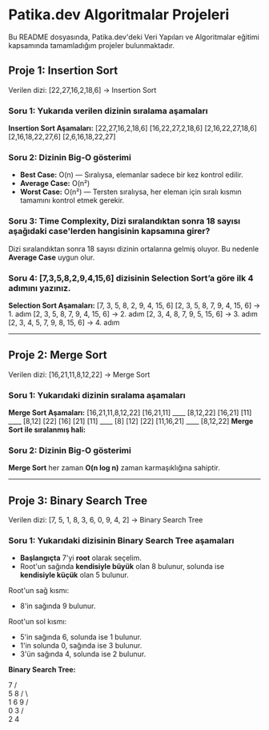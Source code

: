 # Patika.dev Algoritmalar Projeleri

Bu README dosyasında, Patika.dev'deki Veri Yapıları ve Algoritmalar eğitimi kapsamında tamamladığım projeler bulunmaktadır.

## Proje 1: Insertion Sort
Verilen dizi: [22,27,16,2,18,6] -> Insertion Sort

### Soru 1: Yukarıda verilen dizinin sıralama aşamaları

**Insertion Sort Aşamaları:**
[22,27,16,2,18,6]
[16,22,27,2,18,6]
[2,16,22,27,18,6]
[2,16,18,22,27,6]
[2,6,16,18,22,27]

### Soru 2: Dizinin Big-O gösterimi

- **Best Case:** O(n) — Sıralıysa, elemanlar sadece bir kez kontrol edilir.
- **Average Case:** O(n²)
- **Worst Case:** O(n²) — Tersten sıralıysa, her eleman için sıralı kısmın tamamını kontrol etmek gerekir.

### Soru 3: Time Complexity, Dizi sıralandıktan sonra 18 sayısı aşağıdaki case'lerden hangisinin kapsamına girer?

Dizi sıralandıktan sonra 18 sayısı dizinin ortalarına gelmiş oluyor. Bu nedenle **Average Case** uygun olur.

### Soru 4: [7,3,5,8,2,9,4,15,6] dizisinin Selection Sort’a göre ilk 4 adımını yazınız.

**Selection Sort Aşamaları:**
[7, 3, 5, 8, 2, 9, 4, 15, 6]
[2, 3, 5, 8, 7, 9, 4, 15, 6] -> 1. adım
[2, 3, 5, 8, 7, 9, 4, 15, 6] -> 2. adım
[2, 3, 4, 8, 7, 9, 5, 15, 6] -> 3. adım
[2, 3, 4, 5, 7, 9, 8, 15, 6] -> 4. adım

---

## Proje 2: Merge Sort
Verilen dizi: [16,21,11,8,12,22] -> Merge Sort

### Soru 1: Yukarıdaki dizinin sıralama aşamaları

**Merge Sort Aşamaları:**
[16,21,11,8,12,22]
[16,21,11] ____ [8,12,22]
[16,21] [11] ____ [8,12] [22]
[16] [21] [11] ____ [8] [12] [22]
[11,16,21] ____ [8,12,22]
**Merge Sort ile sıralanmış hali:**

### Soru 2: Dizinin Big-O gösterimi

**Merge Sort** her zaman **O(n log n)** zaman karmaşıklığına sahiptir.

---

## Proje 3: Binary Search Tree

Verilen dizi: [7, 5, 1, 8, 3, 6, 0, 9, 4, 2] -> Binary Search Tree

### Soru 1: Yukarıdaki dizisinin Binary Search Tree aşamaları

- **Başlangıçta** 7'yi **root** olarak seçelim.
- Root'un sağında **kendisiyle büyük** olan 8 bulunur, solunda ise **kendisiyle küçük** olan 5 bulunur.

Root'un sağ kısmı:
- 8'in sağında 9 bulunur.

Root'un sol kısmı:
- 5'in sağında 6, solunda ise 1 bulunur.
- 1'in solunda 0, sağında ise 3 bulunur.
- 3'ün sağında 4, solunda ise 2 bulunur.

**Binary Search Tree:**

  7
       / \
      5   8
     / \    \
    1   6    9
   / \
  0   3
     / \
    2   4

